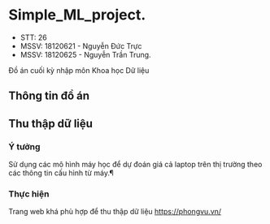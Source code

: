 # Simple_ML_project.
- STT: 26
- MSSV: 18120621 - Nguyễn Đức Trực
- MSSV: 18120625 - Nguyễn Trần Trung.

Đồ án cuối kỳ nhập môn Khoa học Dữ liệu


## Thông tin đồ án 

## Thu thập dữ liệu

### Ý tưởng

Sử dụng các mô hình máy học để dự đoán giá cả laptop trên thị trường theo các thông tin cấu hình từ máy.¶


### Thực hiện

Trang web khá phù hợp để thu thập dữ liệu
https://phongvu.vn/


